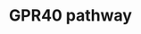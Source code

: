 ---
annotations:
- type: Pathway Ontology
  value: G protein mediated signaling pathway
- type: Pathway Ontology
  value: signaling pathway
- type: Pathway Ontology
  value: insulin secretion pathway
authors:
- Siddiqa
- Egonw
- AlexanderPico
- Khanspers
- Mkutmon
- Fehrhart
- MaintBot
- Eweitz
description: G-protein-coupled receptor GPR40 (also known as Free fatty acid receptor
  1(FFAR1)) is a seven trans-membrane domain receptor which is predominantly expressed
  in pancreatic beta cells. It plays an essential role in fatty acid ampliï¬�cation
  of glucose induced insulin secretion. GPR40 agonists are in second phase of preclinical
  trials for treatment of diabetes because of their role in improved glucose control.    Binding
  of free fatty acids to GPR40 initiates a downstream signaling cascade which involves
  activation of a transducer protein â€œguanine nucleotide-binding protein subunit
  alpha-11â€�  (GNA11). Next phospholipase c (PLC) hormone is activated which hydrolyzes
  membrane phospholipids (such as phosphatidylinositol-4-5-biphosphate) into second
  messenger molecules inositol-1-4-5-trophosphate (IP3) and Diacylglycerol (DAG).
  IP3 initiates calcium efflux from endoplasmic reticulum and increase intracellular
  calcium concentration.  Increased intracellular calcium concentration is involved
  in activating the insulin exocytosis machinery. DAG on the other hand activates
  PKD1. PKD1 initiates F-actin remodeling and supports second phase of insulin exocytosis.
last-edited: 2021-05-18
organisms:
- Homo sapiens
redirect_from:
- /index.php/Pathway:WP3958
- /instance/WP3958
schema-jsonld:
- '@context': https://schema.org/
  '@id': https://wikipathways.github.io/pathways/WP3958.html
  '@type': Dataset
  creator:
    '@type': Organization
    name: WikiPathways
  description: G-protein-coupled receptor GPR40 (also known as Free fatty acid receptor
    1(FFAR1)) is a seven trans-membrane domain receptor which is predominantly expressed
    in pancreatic beta cells. It plays an essential role in fatty acid ampliï¬�cation
    of glucose induced insulin secretion. GPR40 agonists are in second phase of preclinical
    trials for treatment of diabetes because of their role in improved glucose control.    Binding
    of free fatty acids to GPR40 initiates a downstream signaling cascade which involves
    activation of a transducer protein â€œguanine nucleotide-binding protein subunit
    alpha-11â€�  (GNA11). Next phospholipase c (PLC) hormone is activated which hydrolyzes
    membrane phospholipids (such as phosphatidylinositol-4-5-biphosphate) into second
    messenger molecules inositol-1-4-5-trophosphate (IP3) and Diacylglycerol (DAG).
    IP3 initiates calcium efflux from endoplasmic reticulum and increase intracellular
    calcium concentration.  Increased intracellular calcium concentration is involved
    in activating the insulin exocytosis machinery. DAG on the other hand activates
    PKD1. PKD1 initiates F-actin remodeling and supports second phase of insulin exocytosis.
  keywords:
  - DAG
  - PLCL1
  - PLCB1
  - PLCG1
  - PLCB2
  - PLCH1
  - PLCD3
  - genes
  - PLCD1
  - PLCB3
  - IP3R
  - PLCE1
  - PLCG2
  - PKD1
  - Ca2+
  - inositol-3-phosphate
  - 'Unknown target '
  - GPR40
  - GNA11
  - PLCZ1
  license: CC0
  name: GPR40 pathway
seo: CreativeWork
title: GPR40 pathway
wpid: WP3958
---